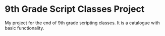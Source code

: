 # 9th Grade Script Classes Project
 My project for the end of 9th grade scripting classes. It is a catalogue with basic functionality.
